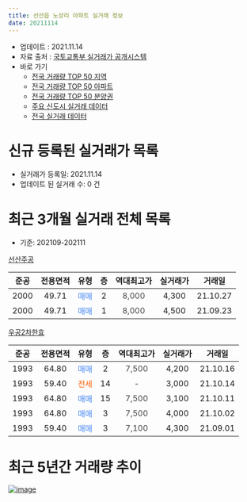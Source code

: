 ```yaml
---
title: 선산읍 노상리 아파트 실거래 정보
date: 20211114
---
```


* 업데이트 : 2021.11.14
* 자료 출처 : [국토교통부 실거래가 공개시스템](http://rt.molit.go.kr)
* 바로 가기
    * [전국 거래량 TOP 50 지역](https://apt-info.github.io/apt-trade-info/tr)
    * [전국 거래량 TOP 50 아파트](https://apt-info.github.io/apt-trade-info/ta)
    * [전국 거래량 TOP 50 분양권](https://apt-info.github.io/apt-trade-info/tb)
    * [주요 신도시 실거래 데이터](https://apt-info.github.io/apt-trade-info/newtown)
    * [전국 실거래 데이터](https://apt-info.github.io/apt-trade-info/all)



<script async src="https://pagead2.googlesyndication.com/pagead/js/adsbygoogle.js"></script>
<!-- 기본광고 -->
<ins class="adsbygoogle"
     style="display:block"
     data-ad-client="ca-pub-1142216861245946"
     data-ad-slot="4805727019"
     data-ad-format="auto"
     data-full-width-responsive="true"></ins>
<script>
     (adsbygoogle = window.adsbygoogle || []).push({});
</script>


# 신규 등록된 실거래가 목록

* 실거래가 등록일: 2021.11.14
* 업데이트 된 실거래 수: 0 건




<script async src="https://pagead2.googlesyndication.com/pagead/js/adsbygoogle.js"></script>
<!-- 기본광고 -->
<ins class="adsbygoogle"
     style="display:block"
     data-ad-client="ca-pub-1142216861245946"
     data-ad-slot="4805727019"
     data-ad-format="auto"
     data-full-width-responsive="true"></ins>
<script>
     (adsbygoogle = window.adsbygoogle || []).push({});
</script>


# 최근 3개월 실거래 전체 목록
* 기준: 202109-202111


[선산주공](https://search.naver.com/search.naver?query=%EC%84%A0%EC%82%B0%EC%A3%BC%EA%B3%B5)

|준공|전용면적|유형|층|역대최고가|실거래가|거래일|
|:---:|:---:|:---:|:---:|:---:|:---:|:---:|
|2000|49.71|<span style="color:#4285F3">매매</span>|2|<span style="color:#444444">8,000</span>|4,300|21.10.27|
|2000|49.71|<span style="color:#4285F3">매매</span>|1|<span style="color:#444444">8,000</span>|4,500|21.09.23|

[우공2차한효](https://search.naver.com/search.naver?query=%EC%9A%B0%EA%B3%B52%EC%B0%A8%ED%95%9C%ED%9A%A8)

|준공|전용면적|유형|층|역대최고가|실거래가|거래일|
|:---:|:---:|:---:|:---:|:---:|:---:|:---:|
|1993|64.80|<span style="color:#4285F3">매매</span>|2|<span style="color:#444444">7,500</span>|4,200|21.10.16|
|1993|59.40|<span style="color:#FF5A00">전세</span>|14|<span style="color:#444444">-</span>|3,000|21.10.14|
|1993|64.80|<span style="color:#4285F3">매매</span>|15|<span style="color:#444444">7,500</span>|3,100|21.10.11|
|1993|64.80|<span style="color:#4285F3">매매</span>|3|<span style="color:#444444">7,500</span>|4,000|21.10.02|
|1993|59.40|<span style="color:#4285F3">매매</span>|3|<span style="color:#444444">7,100</span>|4,300|21.09.01|



<script async src="https://pagead2.googlesyndication.com/pagead/js/adsbygoogle.js"></script>
<!-- 기본광고 -->
<ins class="adsbygoogle"
     style="display:block"
     data-ad-client="ca-pub-1142216861245946"
     data-ad-slot="4805727019"
     data-ad-format="auto"
     data-full-width-responsive="true"></ins>
<script>
     (adsbygoogle = window.adsbygoogle || []).push({});
</script>


# 최근 5년간 거래량 추이


<div style="width:100%;">
    <canvas id="deal_progress" height="200"></canvas>
</div>

<script>
new Chart(document.getElementById("deal_progress"), {
    type: 'line',
    data: {
        labels: ['16.01','16.02','16.03','16.05','16.06','16.07','16.08','16.09','16.10','16.11','16.12','17.01','17.02','17.03','17.05','17.06','17.07','17.08','17.09','17.10','17.11','17.12','18.01','18.02','18.03','18.04','18.05','18.06','18.07','18.08','18.09','18.10','18.11','18.12','19.01','19.02','19.03','19.04','19.05','19.06','19.07','19.08','19.09','19.10','19.11','19.12','20.01','20.02','20.04','20.05','20.06','20.07','20.08','20.09','20.10','20.11','20.12','21.01','21.03','21.04','21.05','21.06','21.07','21.08','21.09','21.10'],
        datasets: [{
            label: '매매/분양권',
            data: [1,2,3,1,4,3,7,0,3,1,2,3,3,1,2,3,1,7,1,3,2,3,3,0,4,4,3,0,2,3,1,5,3,2,5,5,1,3,2,3,2,4,3,2,4,2,2,1,3,0,2,1,1,5,4,2,4,4,2,4,2,5,3,3,2,4],
            borderColor: "rgba(66, 133, 243, 1)",
            backgroundColor: "rgba(66, 133, 243, 0.05)",
            borderWidth: 1,
            pointRadius: 0,
            fill: false,
            lineTension: 0
        },{
            label: '전/월세',
            data: [0,0,1,2,0,0,1,2,0,2,2,0,0,1,0,0,0,2,1,0,1,0,0,2,0,0,0,1,2,0,0,0,1,0,0,2,0,2,0,0,0,1,0,1,0,0,0,0,0,2,1,2,1,2,0,0,1,0,0,0,0,0,0,0,0,1],
            borderColor: "rgba(255, 90, 0, 1)",
            backgroundColor: "rgba(255, 90, 0, 0.05)",
            borderWidth: 1,
            pointRadius: 0,
            fill: false,
            lineTension: 0
        },{
            label: '합계',
            data: [1,2,4,3,4,3,8,2,3,3,4,3,3,2,2,3,1,9,2,3,3,3,3,2,4,4,3,1,4,3,1,5,4,2,5,7,1,5,2,3,2,5,3,3,4,2,2,1,3,2,3,3,2,7,4,2,5,4,2,4,2,5,3,3,2,5],
            borderColor: "rgba(0, 0, 0, 1)",
            backgroundColor: "rgba(0, 0, 0, 0.03)",
            borderWidth: 0.1,
            pointRadius: 0,
            fill: true,
            lineTension: 0
        }
        ]
    },
    options: {
        responsive: true,
        title: {
            display: false
        },
        tooltips: {
            mode: 'index',
            intersect: false
        },
        hover: {
            mode: 'nearest',
            intersect: true
        },
        scales: {
            xAxes: [{
                display: true,
                scaleLabel: {
                    display: true,
                    labelString: '년/월'
                }
            }],
            yAxes: [{
                display: true,
                ticks: {
                    suggestedMin: 0,
                },
                scaleLabel: {
                    display: true,
                    labelString: '실거래 수'
                }
            }]
        }
    }
});

</script>


[![image](https://apt-info.github.io/images/2020-01-03-apt-trade-info/1024x500.png)](https://play.google.com/store/apps/details?id=com.aptinfo.apttradeinfo)

